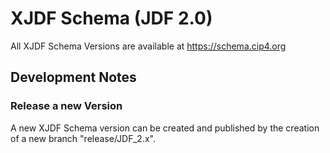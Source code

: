 # XJDF Schema (JDF 2.0)
All XJDF Schema Versions are available at https://schema.cip4.org  
  


## Development Notes
### Release a new Version
A new XJDF Schema version can be created and published by the creation of a new branch "release/JDF_2.x".

